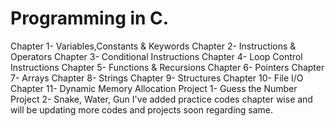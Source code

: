 # Programming in C.

Chapter 1- Variables,Constants & Keywords
Chapter 2- Instructions & Operators
Chapter 3- Conditional Instructions
Chapter 4- Loop Control Instructions
Chapter 5- Functions & Recursions
Chapter 6- Pointers
Chapter 7- Arrays
Chapter 8- Strings
Chapter 9- Structures
Chapter 10- File I/O
Chapter 11- Dynamic Memory Allocation
Project 1- Guess the Number
Project 2- Snake, Water, Gun
I've added practice codes chapter wise and will be updating more codes and projects soon regarding same.

